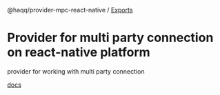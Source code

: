 @haqq/provider-mpc-react-native / [Exports](modules.md)

# Provider for multi party connection on react-native platform

provider for working with multi party connection

[docs](https://github.com/haqq-network/haqq-wallet-provider-mpc-react-native/blob/main/docs/modules.md)
